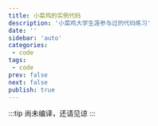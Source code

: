 ```yaml
---
title: 小菜鸡的实例代码
description: '小菜鸡大学生涯参与过的代码练习'
date: ''
sidebar: 'auto'
categories: 
 - code
tags: 
 - code
prev: false
next: false
publish: true
---
```


:::tip
尚未编译，还请见谅
:::

<!-- more -->
